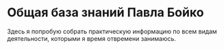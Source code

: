 # Общая база знаний Павла Бойко

Здесь я попробую собрать практическую информацию по всем видам деятельности, которыми я время отвремени занимаюсь.

